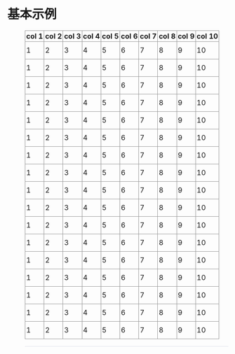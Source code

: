 # 基本示例

<link href='{{path}}/res/default/style.css' rel='stylesheet' />
<link href='{{path}}/res/default/test.css' rel='stylesheet' />
<style>
    .defDl > dd{
        border-bottom:1px solid #e2e3ea; 
    }

    table
    {  
      background-color: #FFFFFF!important;
      border-collapse: collapse!important;
      border: 1px solid #999999!important;
    }

    td
    , th
    {  
      border-top: 1px solid #999999!important;
      border-right: 1px solid #999999!important; 
      border-left: 1px solid #999999!important;
      border-bottom: 1px solid #999999!important; 
      border-collapse: collapse!important;
      padding: 2px!important;
    }

    td{
        height: 40px;
    }
</style>

<script>
    requirejs( [ '{{module}}' ], function( {{name}} ){
        JC.debug = true;
    });

    function cdsCallback( _items, _type, _ins ){
        var _selector = this;
        JC.log( 'cdsCallback', _items.length, JC.f.ts() );
    }

    function cdsSelectCallback( _items, _type, _ins ){
        var _selector = this;
        JC.log( 'cdsSelectCallback', _items.length, JC.f.ts() );
    }

    function cdsUnselectCallback( _items, _type, _ins ){
        var _selector = this;
        JC.log( 'cdsUnselectCallback', _items.length, JC.f.ts() );
    }
</script>

<dl class="defDl">
    <dt></dt>
    <dd>
        <div class="js_compDragSelect" 
            cdsConfig="/script.js_cdsConfig" 
            cdsRealtimeEffect="true" 
            cdsRealtimeClass="js_cdsRealtimeEffect" 
            cdsCallback="cdsCallback" 
            >
            <script type="text/template" class="js_cdsConfig">
                {
                    "items": {
                        "td.js_pos_canSelect": {
                            "addClass": "js_pos_selected"
                            , "removeClass": "js_pos_canSelect"
                            , "callback": cdsSelectCallback
                        }
                        , "td.js_pos_selected": {
                            "addClass": "js_pos_canSelect"
                            , "removeClass": "js_pos_selected"
                            , "callback": cdsUnselectCallback
                        }
                    }
                }
            </script>
            <table cellspacing='0' style="width:100%" class="unselectable" unselectable="on">
                <thead>
                    <tr>
                        <th>col 1</th>
                        <th>col 2</th>
                        <th>col 3</th>
                        <th>col 4</th>
                        <th>col 5</th>
                        <th>col 6</th>
                        <th>col 7</th>
                        <th>col 8</th>
                        <th>col 9</th>
                        <th>col 10</th>
                    </tr>
                </thead>
                <tbody>
                    <tr>
                        <td class="js_pos_canSelect">1</td>
                        <td class="js_pos_canSelect">2</td>
                        <td class="js_pos_canSelect">3</td>
                        <td class="js_pos_canSelect">4</td>
                        <td class="js_pos_canSelect">5</td>
                        <td class="js_pos_canSelect">6</td>
                        <td class="js_pos_canSelect">7</td>
                        <td class="js_pos_canSelect">8</td>
                        <td class="js_pos_canSelect">9</td>
                        <td class="js_pos_canSelect">10</td>
                    </tr>
                    <tr>
                        <td class="js_pos_canSelect">1</td>
                        <td class="js_pos_canSelect">2</td>
                        <td class="js_pos_canSelect">3</td>
                        <td class="js_pos_canSelect">4</td>
                        <td class="js_pos_canSelect">5</td>
                        <td class="js_pos_canSelect">6</td>
                        <td class="js_pos_canSelect">7</td>
                        <td class="js_pos_canSelect">8</td>
                        <td class="js_pos_canSelect">9</td>
                        <td class="js_pos_canSelect">10</td>
                    </tr>
                    <tr>
                        <td class="js_pos_canSelect">1</td>
                        <td class="js_pos_canSelect">2</td>
                        <td class="js_pos_canSelect">3</td>
                        <td class="js_pos_canSelect">4</td>
                        <td class="js_pos_canSelect">5</td>
                        <td class="js_pos_canSelect">6</td>
                        <td class="js_pos_canSelect">7</td>
                        <td class="js_pos_canSelect">8</td>
                        <td class="js_pos_canSelect">9</td>
                        <td class="js_pos_canSelect">10</td>
                    </tr>
                    <tr>
                        <td class="js_pos_canSelect">1</td>
                        <td class="js_pos_canSelect">2</td>
                        <td class="js_pos_canSelect">3</td>
                        <td class="js_pos_canSelect">4</td>
                        <td class="js_pos_canSelect">5</td>
                        <td class="js_pos_canSelect">6</td>
                        <td class="js_pos_canSelect">7</td>
                        <td class="js_pos_canSelect">8</td>
                        <td class="js_pos_canSelect">9</td>
                        <td class="js_pos_canSelect">10</td>
                    </tr>
                    <tr>
                        <td class="js_pos_canSelect">1</td>
                        <td class="js_pos_canSelect">2</td>
                        <td class="js_pos_canSelect">3</td>
                        <td class="js_pos_canSelect">4</td>
                        <td class="js_pos_canSelect">5</td>
                        <td class="js_pos_canSelect">6</td>
                        <td class="js_pos_canSelect">7</td>
                        <td class="js_pos_canSelect">8</td>
                        <td class="js_pos_canSelect">9</td>
                        <td class="js_pos_canSelect">10</td>
                    </tr>
                    <tr>
                        <td class="js_pos_canSelect">1</td>
                        <td class="js_pos_canSelect">2</td>
                        <td class="js_pos_canSelect">3</td>
                        <td class="js_pos_canSelect">4</td>
                        <td class="js_pos_canSelect">5</td>
                        <td class="js_pos_canSelect">6</td>
                        <td class="js_pos_canSelect">7</td>
                        <td class="js_pos_canSelect">8</td>
                        <td class="js_pos_canSelect">9</td>
                        <td class="js_pos_canSelect">10</td>
                    </tr>
                    <tr>
                        <td class="js_pos_canSelect">1</td>
                        <td class="js_pos_canSelect">2</td>
                        <td class="js_pos_canSelect">3</td>
                        <td class="js_pos_canSelect">4</td>
                        <td class="js_pos_canSelect">5</td>
                        <td class="js_pos_canSelect">6</td>
                        <td class="js_pos_canSelect">7</td>
                        <td class="js_pos_canSelect">8</td>
                        <td class="js_pos_canSelect">9</td>
                        <td class="js_pos_canSelect">10</td>
                    </tr>
                    <tr>
                        <td class="js_pos_canSelect">1</td>
                        <td class="js_pos_canSelect">2</td>
                        <td class="js_pos_canSelect">3</td>
                        <td class="js_pos_canSelect">4</td>
                        <td class="js_pos_canSelect">5</td>
                        <td class="js_pos_canSelect">6</td>
                        <td class="js_pos_canSelect">7</td>
                        <td class="js_pos_canSelect">8</td>
                        <td class="js_pos_canSelect">9</td>
                        <td class="js_pos_canSelect">10</td>
                    </tr>
                    <tr>
                        <td class="js_pos_canSelect">1</td>
                        <td class="js_pos_canSelect">2</td>
                        <td class="js_pos_canSelect">3</td>
                        <td class="js_pos_canSelect">4</td>
                        <td class="js_pos_canSelect">5</td>
                        <td class="js_pos_canSelect">6</td>
                        <td class="js_pos_canSelect">7</td>
                        <td class="js_pos_canSelect">8</td>
                        <td class="js_pos_canSelect">9</td>
                        <td class="js_pos_canSelect">10</td>
                    </tr>
                    <tr>
                        <td class="js_pos_canSelect">1</td>
                        <td class="js_pos_canSelect">2</td>
                        <td class="js_pos_canSelect">3</td>
                        <td class="js_pos_canSelect">4</td>
                        <td class="js_pos_canSelect">5</td>
                        <td class="js_pos_canSelect">6</td>
                        <td class="js_pos_canSelect">7</td>
                        <td class="js_pos_canSelect">8</td>
                        <td class="js_pos_canSelect">9</td>
                        <td class="js_pos_canSelect">10</td>
                    </tr>
                    <tr>
                        <td class="js_pos_canSelect">1</td>
                        <td class="js_pos_canSelect">2</td>
                        <td class="js_pos_canSelect">3</td>
                        <td class="js_pos_canSelect">4</td>
                        <td class="js_pos_canSelect">5</td>
                        <td class="js_pos_canSelect">6</td>
                        <td class="js_pos_canSelect">7</td>
                        <td class="js_pos_canSelect">8</td>
                        <td class="js_pos_canSelect">9</td>
                        <td class="js_pos_canSelect">10</td>
                    </tr>
                    <tr>
                        <td class="js_pos_canSelect">1</td>
                        <td class="js_pos_canSelect">2</td>
                        <td class="js_pos_canSelect">3</td>
                        <td class="js_pos_canSelect">4</td>
                        <td class="js_pos_canSelect">5</td>
                        <td class="js_pos_canSelect">6</td>
                        <td class="js_pos_canSelect">7</td>
                        <td class="js_pos_canSelect">8</td>
                        <td class="js_pos_canSelect">9</td>
                        <td class="js_pos_canSelect">10</td>
                    </tr>
                    <tr>
                        <td class="js_pos_canSelect">1</td>
                        <td class="js_pos_canSelect">2</td>
                        <td class="js_pos_canSelect">3</td>
                        <td class="js_pos_canSelect">4</td>
                        <td class="js_pos_canSelect">5</td>
                        <td class="js_pos_canSelect">6</td>
                        <td class="js_pos_canSelect">7</td>
                        <td class="js_pos_canSelect">8</td>
                        <td class="js_pos_canSelect">9</td>
                        <td class="js_pos_canSelect">10</td>
                    </tr>
                    <tr>
                        <td class="js_pos_canSelect">1</td>
                        <td class="js_pos_canSelect">2</td>
                        <td class="js_pos_canSelect">3</td>
                        <td class="js_pos_canSelect">4</td>
                        <td class="js_pos_canSelect">5</td>
                        <td class="js_pos_canSelect">6</td>
                        <td class="js_pos_canSelect">7</td>
                        <td class="js_pos_canSelect">8</td>
                        <td class="js_pos_canSelect">9</td>
                        <td class="js_pos_canSelect">10</td>
                    </tr>
                    <tr>
                        <td class="js_pos_canSelect">1</td>
                        <td class="js_pos_canSelect">2</td>
                        <td class="js_pos_canSelect">3</td>
                        <td class="js_pos_canSelect">4</td>
                        <td class="js_pos_canSelect">5</td>
                        <td class="js_pos_canSelect">6</td>
                        <td class="js_pos_canSelect">7</td>
                        <td class="js_pos_canSelect">8</td>
                        <td class="js_pos_canSelect">9</td>
                        <td class="js_pos_canSelect">10</td>
                    </tr>
                    <tr>
                        <td class="js_pos_canSelect">1</td>
                        <td class="js_pos_canSelect">2</td>
                        <td class="js_pos_canSelect">3</td>
                        <td class="js_pos_canSelect">4</td>
                        <td class="js_pos_canSelect">5</td>
                        <td class="js_pos_canSelect">6</td>
                        <td class="js_pos_canSelect">7</td>
                        <td class="js_pos_canSelect">8</td>
                        <td class="js_pos_canSelect">9</td>
                        <td class="js_pos_canSelect">10</td>
                    </tr>
                    <tr>
                        <td class="js_pos_canSelect">1</td>
                        <td class="js_pos_canSelect">2</td>
                        <td class="js_pos_canSelect">3</td>
                        <td class="js_pos_canSelect">4</td>
                        <td class="js_pos_canSelect">5</td>
                        <td class="js_pos_canSelect">6</td>
                        <td class="js_pos_canSelect">7</td>
                        <td class="js_pos_canSelect">8</td>
                        <td class="js_pos_canSelect">9</td>
                        <td class="js_pos_canSelect">10</td>
                    </tr>
                </tbody>
            </table>
        </div>
    </dd>
</dl>
